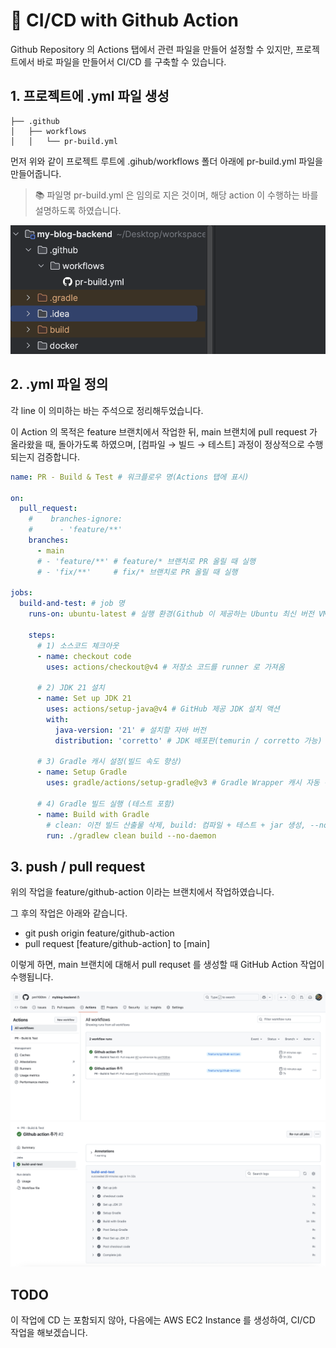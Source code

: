 # 🚀 CI/CD with Github Action

Github Repository 의 Actions 탭에서 관련 파일을 만들어 설정할 수 있지만, 프로젝트에서 바로 파일을
만들어서 CI/CD 를 구축할 수 있습니다.

## 1. 프로젝트에 .yml 파일 생성

```shell
├── .github
│   ├── workflows
│   │   └── pr-build.yml
```

먼저 위와 같이 프로젝트 루트에 .gihub/workflows 폴더 아래에 pr-build.yml 파일을 만들어줍니다.

> 📚 파일명 pr-build.yml 은 임의로 지은 것이며, 해당 action 이 수행하는 바를 설명하도록 하였습니다.

![Action 파일구조](./assets/github-action_01.png)

## 2. .yml 파일 정의

각 line 이 의미하는 바는 주석으로 정리해두었습니다.

이 Action 의 목적은 feature 브랜치에서 작업한 뒤, main 브랜치에 pull request 가 올라왔을 때,
돌아가도록 하였으며, [컴파일 → 빌드 → 테스트] 과정이 정상적으로 수행되는지 검증합니다.

```yml
name: PR - Build & Test # 워크플로우 명(Actions 탭에 표시)

on:
  pull_request:
    #    branches-ignore:
    #      - 'feature/**'
    branches:
      - main
      # - 'feature/**' # feature/* 브랜치로 PR 올릴 때 실행
      # - 'fix/**'     # fix/* 브랜치로 PR 올릴 때 실행

jobs:
  build-and-test: # job 명
    runs-on: ubuntu-latest # 실행 환경(Github 이 제공하는 Ubuntu 최신 버전 VM)

    steps:
      # 1) 소스코드 체크아웃
      - name: checkout code
        uses: actions/checkout@v4 # 저장소 코드를 runner 로 가져옴

      # 2) JDK 21 설치
      - name: Set up JDK 21
        uses: actions/setup-java@v4 # GitHub 제공 JDK 설치 액션
        with:
          java-version: '21' # 설치할 자바 버전
          distribution: 'corretto' # JDK 배포판(temurin / corretto 가능)

      # 3) Gradle 캐시 설정(빌드 속도 향상)
      - name: Setup Gradle
        uses: gradle/actions/setup-gradle@v3 # Gradle Wrapper 캐시 자동 관리

      # 4) Gradle 빌드 실행 (테스트 포함)
      - name: Build with Gradle
        # clean: 이전 빌드 산출물 삭제, build: 컴파일 + 테스트 + jar 생성, --no-daemon: CI 환경에서는 백그라운드 데몬 실행 방지
        run: ./gradlew clean build --no-daemon
```

## 3. push / pull request

위의 작업을 feature/github-action 이라는 브랜치에서 작업하였습니다.

그 후의 작업은 아래와 같습니다.

- git push origin feature/github-action
- pull request [feature/github-action] to [main]

이렇게 하면, main 브랜치에 대해서 pull requset 를 생성할 때 GitHub Action 작업이 수행됩니다.

![Action 성공 화면1](./assets/github-action_02.png)
![Action 성공 화면2](./assets/github-action_03.png)

## TODO

이 작업에 CD 는 포함되지 않아, 다음에는 AWS EC2 Instance 를 생성하여, CI/CD 작업을 해보겠습니다.
